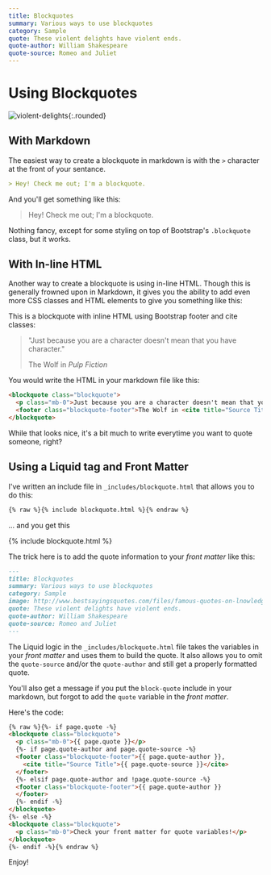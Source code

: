 ```yaml
---
title: Blockquotes
summary: Various ways to use blockquotes
category: Sample
quote: These violent delights have violent ends.
quote-author: William Shakespeare
quote-source: Romeo and Juliet
---
```


# Using Blockquotes

![violent-delights](https://78.media.tumblr.com/5c0975c6250ea70ccdf49a5a8be52f6f/tumblr_ogd7loM82j1slwmbvo1_500.gif){:.rounded}

## With Markdown

The easiest way to create a blockquote in markdown is with the `>` character at the front of your sentance.

```markdown
> Hey! Check me out; I'm a blockquote.
```

And you'll get something like this:

> Hey! Check me out; I'm a blockquote.

Nothing fancy, except for some styling on top of Bootstrap's `.blockquote` class, but it works.

## With In-line HTML

Another way to create a blockquote is using in-line HTML. Though this is generally frowned upon in Markdown, it gives you the ability to add even more CSS classes and HTML elements to give you something like this:

This is a blockquote with inline HTML using Bootstrap footer and cite classes:

<blockquote class="blockquote">
  <p class="mb-0">"Just because you are a character doesn't mean that you have character."</p>
  <footer class="blockquote-footer">The Wolf in <cite title="Source Title">Pulp Fiction</cite></footer>
</blockquote>

You would write the HTML in your markdown file like this:

```html
<blockquote class="blockquote">
  <p class="mb-0">Just because you are a character doesn't mean that you have character.</p>
  <footer class="blockquote-footer">The Wolf in <cite title="Source Title">Pulp Fiction</cite></footer>
</blockquote>
```

While that looks nice, it's a bit much to write everytime you want to quote someone, right?

## Using a Liquid tag and Front Matter

I've written an include file in `_includes/blockquote.html` that allows you to do this:

```markdown
{% raw %}{% include blockquote.html %}{% endraw %}
```

... and you get this

{% include blockquote.html %}

The trick here is to add the quote information to your _front matter_ like this:

```markdown
---
title: Blockquotes
summary: Various ways to use blockquotes
category: Sample
image: http://www.bestsayingsquotes.com/files/famous-quotes-on-lnowledge-2dd2f90c.jpg
quote: These violent delights have violent ends.
quote-author: William Shakespeare
quote-source: Romeo and Juliet
---
```

The Liquid logic in the `_includes/blockquote.html` file takes the variables in your _front matter_ and uses them to build the quote. It also allows you to omit the `quote-source` and/or the `quote-author` and still get a properly formatted quote.

You'll also get a message if you put the `block-quote` include in your markdown, but forgot to add the `quote` variable in the _front matter_.

Here's the code:

```html
{% raw %}{%- if page.quote -%}
<blockquote class="blockquote">
  <p class="mb-0">{{ page.quote }}</p>
  {%- if page.quote-author and page.quote-source -%}
  <footer class="blockquote-footer">{{ page.quote-author }},
    <cite title="Source Title">{{ page.quote-source }}</cite>
  </footer>
  {%- elsif page.quote-author and !page.quote-source -%}
  <footer class="blockquote-footer">{{ page.quote-author }}
  </footer>
  {%- endif -%}
</blockquote>
{%- else -%}
<blockquote class="blockquote">
  <p class="mb-0">Check your front matter for quote variables!</p>
</blockquote>
{%- endif -%}{% endraw %}
```

Enjoy!
